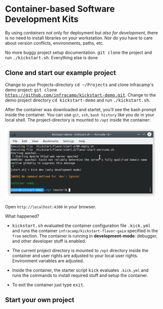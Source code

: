 
# Container-based Software Development Kits

By using *containers* not only for deployment but *also for development*, there is no need
to install libraries on your workstation. Nor do you have to care about version
conflicts, environments, paths, etc.

No more buggy project setup documentation. <kbd>git clone</kbd> the project and run <kbd>./kickstart.sh</kbd>.
Everything else is done 


## Clone and start our example project

Change to your Projects-directory <kbd>cd ~/Projects</kbd> and clone infracamp's demo project: 
<kbd>git clone https://github.com/infracamp/kickstart-demo.git</kbd>. Change to the demo project directory
<kbd>cd kickstart-demo</kbd> and run <kbd>./kickstart.sh</kbd>.

After the container was downloaded and startet, you'll see the bash prompt inside the container. You
can use `git`, `ssh`, `bash history` like you do in your local shell. The project-directory is mounted
to `/opt` inside the container:

![](terminal-kickstart-demo.png)

Open `http://localhost:4300` in your browser. 

What happened?

- <kbd>kickstart.sh</kbd> evaluated the container configuration file <kbd>.kick.yml</kbd>
  and runs the container `infracamp/kickstart-flavor-gaia` specified in the `from` section.
  The container is running in **development-mode**: debugger, and other developer stuff is enabled.
  
- The current project directory is mounted to `/opt` directory inside the container and
  user rights are adjusted to your local user rights. Environment variables are adjusted.
  
- Inside the container, the starter script <kbd>kick</kbd> evaluates `.kick.yml` and runs the
  commands to install required stuff and setup the container. 
  
- To exit the container just type <kbd>exit</kbd>.

## Start your own project

